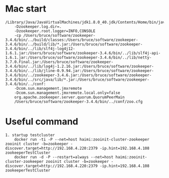 # Mac start


    /Library/Java/JavaVirtualMachines/jdk1.8.0_40.jdk/Contents/Home/bin/java
        -Dzookeeper.log.dir=.
        -Dzookeeper.root.logger=INFO,CONSOLE
        -cp /Users/bruce/software/zookeeper-3.4.6/bin/../build/classes:/Users/bruce/software/zookeeper-3.4.6/bin/../build/lib/*.jar:/Users/bruce/software/zookeeper-3.4.6/bin/../lib/slf4j-log4j12-1.6.1.jar:/Users/bruce/software/zookeeper-3.4.6/bin/../lib/slf4j-api-1.6.1.jar:/Users/bruce/software/zookeeper-3.4.6/bin/../lib/netty-3.7.0.Final.jar:/Users/bruce/software/zookeeper-3.4.6/bin/../lib/log4j-1.2.16.jar:/Users/bruce/software/zookeeper-3.4.6/bin/../lib/jline-0.9.94.jar:/Users/bruce/software/zookeeper-3.4.6/bin/../zookeeper-3.4.6.jar:/Users/bruce/software/zookeeper-3.4.6/bin/../src/java/lib/*.jar:/Users/bruce/software/zookeeper-3.4.6/bin/../conf:
        -Dcom.sun.management.jmxremote
        -Dcom.sun.management.jmxremote.local.only=false
        org.apache.zookeeper.server.quorum.QuorumPeerMain
        /Users/bruce/software/zookeeper-3.4.6/bin/../conf/zoo.cfg


# Useful command

    1. startup testcluster
        docker run -ti -P --net=host haimi:zooinit-cluster-zookeeper zooinit cluster -b=zookeeper -discover.target=http://192.168.4.220:2379 -ip.hint=192.168.4.108 zookeeperTestCluster
        docker run -d -P --restart=always --net=host haimi:zooinit-cluster-zookeeper zooinit cluster -b=zookeeper -discover.target=http://192.168.4.220:2379 -ip.hint=192.168.4.108 zookeeperTestCluster


